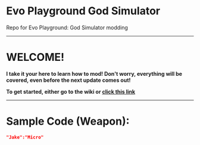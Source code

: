 # Evo Playground God Simulator
Repo for Evo Playground: God Simulator modding

---
# WELCOME!

**I take it your here to learn how to mod! Don't worry, everything will be covered, even before the next update comes out!**

**To get started, either go to the wiki or [click this link](https://github.com/Dabbyboigamer/Evo-Playground-God-Simulator/wiki)**

---
# Sample Code (Weapon):
```json
"Jake":"Micro"
```
